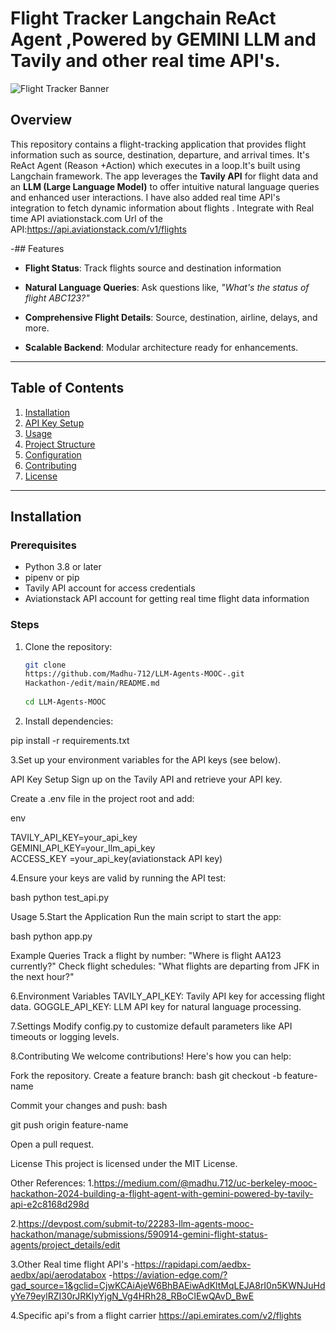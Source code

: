 # Flight Tracker Langchain ReAct Agent ,Powered by GEMINI LLM and Tavily and other real time API's.

![Flight Tracker Banner](https://images.app.goo.gl/8zDroDCdbjAYZJfW6)

## Overview  
This repository contains a flight-tracking application that provides  flight information such as source, destination, departure, and arrival times.
It's ReAct Agent (Reason +Action) which executes in a loop.It's built using Langchain framework.
The app leverages the **Tavily API** for flight data and an **LLM (Large Language Model)** to offer intuitive natural language queries and enhanced user interactions.
I have also added  real time API's integration to fetch dynamic information about flights .
Integrate with Real time API 
aviationstack.com
Url of the API:https://api.aviationstack.com/v1/flights

-## Features  
- **Flight Status**: Track flights source and destination  information  
- **Natural Language Queries**: Ask questions like, *"What's the status of flight ABC123?"*  
- **Comprehensive Flight Details**: Source, destination, airline, delays, and more.  

- **Scalable Backend**: Modular architecture ready for enhancements.  

---

## Table of Contents  
1. [Installation](#installation)  
2. [API Key Setup](#api-key-setup)  
3. [Usage](#usage)  
4. [Project Structure](#project-structure)  
5. [Configuration](#configuration)  
6. [Contributing](#contributing)  
7. [License](#license)  

---

## Installation  

### Prerequisites  
- Python 3.8 or later  
- pipenv or pip  
- Tavily API account for access credentials
- Aviationstack API account for getting real time flight data information  

### Steps  
1. Clone the repository:  
   ```bash  
   git clone
   https://github.com/Madhu-712/LLM-Agents-MOOC-.git
   Hackathon-/edit/main/README.md
     
   cd LLM-Agents-MOOC


 2.  Install dependencies:

pip install -r requirements.txt  


3.Set up your environment variables for the API keys (see below).

API Key Setup
Sign up on the Tavily API and retrieve your API key.

Create a .env file in the project root and add:

env

TAVILY_API_KEY=your_api_key  
GEMINI_API_KEY=your_llm_api_key  
ACCESS_KEY =your_api_key(aviationstack API key)

4.Ensure your keys are valid by running the API test:

bash
python test_api.py  


Usage
5.Start the Application
Run the main script to start the app:

bash
python app.py  


Example Queries
Track a flight by number:
"Where is flight AA123 currently?"
Check flight schedules:
"What flights are departing from JFK in the next hour?"

6.Environment Variables
TAVILY_API_KEY: Tavily API key for accessing flight data.
GOGGLE_API_KEY: LLM API key for natural language processing.

7.Settings
Modify config.py to customize default parameters like API timeouts or logging levels.

8.Contributing
We welcome contributions! Here's how you can help:

Fork the repository.
Create a feature branch:
bash
git checkout -b feature-name  

Commit your changes and push:
bash

git push origin feature-name  

Open a pull request.

License
This project is licensed under the MIT License.

Other References:
1.https://medium.com/@madhu.712/uc-berkeley-mooc-hackathon-2024-building-a-flight-agent-with-gemini-powered-by-tavily-api-e2c8168d298d

2.https://devpost.com/submit-to/22283-llm-agents-mooc-hackathon/manage/submissions/590914-gemini-flight-status-agents/project_details/edit

3.Other Real time flight API's
-https://rapidapi.com/aedbx-aedbx/api/aerodatabox
-https://aviation-edge.com/?gad_source=1&gclid=CjwKCAiAjeW6BhBAEiwAdKltMqLEJA8rI0n5KWNJuHdyYe79eylRZI30rJRKIyYjgN_Vg4HRh28_RBoCIEwQAvD_BwE

4.Specific api's from a flight carrier 
https://api.emirates.com/v2/flights











 





